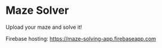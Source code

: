 # Maze Solver

Upload your maze and solve it!

Firebase hosting: 
https://maze-solving-app.firebaseapp.com

